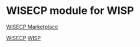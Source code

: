 # WISECP module for WISP
[WISECP Marketplace](https://marketplace.wisecp.com/en/product/wisp-game-panel)
<!--[Documentation](https://docs.krenny.dev/books/wisp-module)-->
[WISECP](https://wisecp.com)
[WISP](https://wisp.gg)
